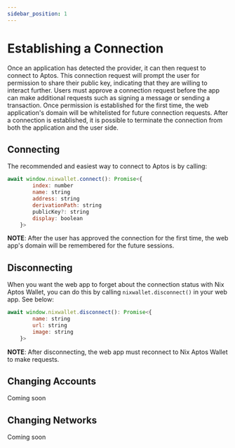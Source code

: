 ```yaml
---
sidebar_position: 1
---
```


# Establishing a Connection

Once an application has detected the provider, it can then request to connect to Aptos. This connection request will prompt the user for permission to share their public key, indicating that they are willing to interact further. Users must approve a connection request before the app can make additional requests such as signing a message or sending a transaction.
Once permission is established for the first time, the web application's domain will be whitelisted for future connection requests. After a connection is established, it is possible to terminate the connection from both the application and the user side.

## Connecting

The recommended and easiest way to connect to Aptos is by calling:

```javascript
await window.nixwallet.connect(): Promise<{
        index: number
        name: string
        address: string
        derivationPath: string
        publicKey?: string
        display: boolean
    }>
```

**NOTE**: After the user has approved the connection for the first time, the web app's domain will be remembered for the future sessions.

## Disconnecting

When you want the web app to forget about the connection status with Nix Aptos Wallet, you can do this by calling `nixwallet.disconnect()` in your web app. See below:

```javascript
await window.nixwallet.disconnect(): Promise<{
        name: string
        url: string
        image: string
    }>
```

**NOTE**: After disconnecting, the web app must reconnect to Nix Aptos Wallet to make requests.

## Changing Accounts

Coming soon

## Changing Networks

Coming soon
